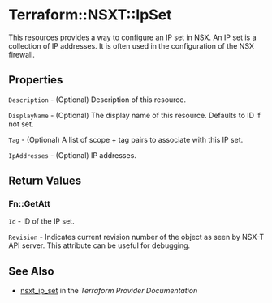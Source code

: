 # Terraform::NSXT::IpSet

This resources provides a way to configure an IP set in NSX. An IP set is a collection of IP addresses. It is often used in the configuration of the NSX firewall.

## Properties

`Description` - (Optional) Description of this resource.

`DisplayName` - (Optional) The display name of this resource. Defaults to ID if not set.

`Tag` - (Optional) A list of scope + tag pairs to associate with this IP set.

`IpAddresses` - (Optional) IP addresses.


## Return Values

### Fn::GetAtt

`Id` - ID of the IP set.

`Revision` - Indicates current revision number of the object as seen by NSX-T API server. This attribute can be useful for debugging.

## See Also

* [nsxt_ip_set](https://www.terraform.io/docs/providers/nsxt/r/ip_set.html) in the _Terraform Provider Documentation_